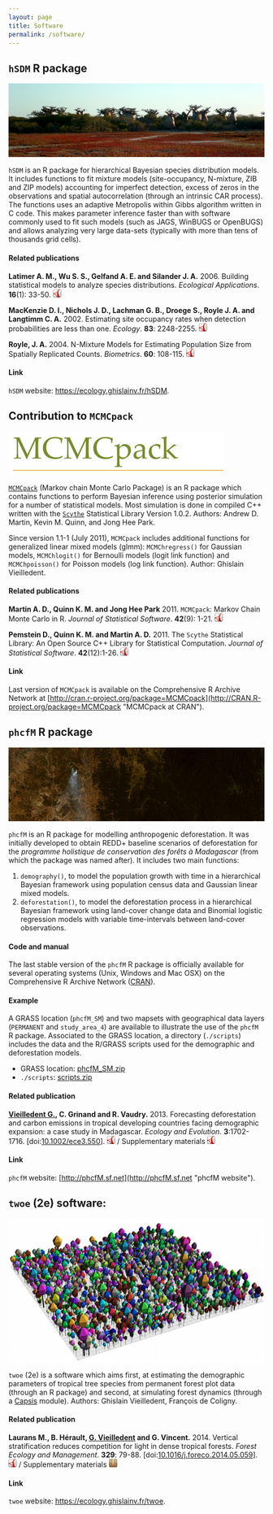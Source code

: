 ```yaml
---
layout: page
title: Software
permalink: /software/
---
```


## `hSDM` R package

<div id="img_software">
  <img src="/images/software/Agrandidieri.jpg" alt="Adansonia grandidieri"/>
</div>

`hSDM` is an R package for hierarchical Bayesian species distribution models. It includes functions to fit mixture models (site-occupancy, N-mixture, ZIB and ZIP models) accounting for imperfect detection, excess of zeros in the observations and spatial autocorrelation (through an intrinsic CAR process). The functions uses an adaptive Metropolis within Gibbs algorithm written in C code. This makes parameter inference faster than with software commonly used to fit such models (such as JAGS, WinBUGS or OpenBUGS) and allows analyzing very large data-sets (typically with more than tens of thousands grid cells).

#### Related publications

**Latimer A. M., Wu S. S., Gelfand A. E. and Silander J. A.** 2006\. Building statistical models to analyze species distributions. _Ecological Applications_. **16**(1): 33-50\. [![manuscript in pdf](/images/logos/logo-pdf.png "manuscript in pdf")](/publications/biblio/Latimer2006-EcologicalApplications.pdf)

**MacKenzie D. I., Nichols J. D., Lachman G. B., Droege S., Royle J. A. and Langtimm C. A.** 2002\. Estimating site occupancy rates when detection probabilities are less than one. _Ecology_. **83**: 2248-2255\. [![manuscript in pdf](/images/logos/logo-pdf.png "manuscript in pdf")](/publications/biblio/MacKenzie2002-Ecology.pdf)

**Royle, J. A.** 2004\. N-Mixture Models for Estimating Population Size from Spatially Replicated Counts. _Biometrics_. **60**: 108-115\. [![manuscript in pdf](/images/logos/logo-pdf.png "manuscript in pdf")](/publications/biblio/Royle2004-Biometrics.pdf)

#### Link

`hSDM` website: <https://ecology.ghislainv.fr/hSDM>.

## Contribution to `MCMCpack`

![MCMCpack](/images/software/MCMCpack.jpg)

[`MCMCpack`](http://mcmcpack.wustl.edu/ "MCMCpack at wustl") (Markov chain Monte Carlo Package) is an R package which contains functions to perform Bayesian inference using posterior simulation for a number of statistical models. Most simulation is done in compiled C++ written with the [`Scythe`](http://scythe.wustl.edu/) Statistical Library Version 1.0.2. Authors: Andrew D. Martin, Kevin M. Quinn, and Jong Hee Park.

Since version 1.1-1 (July 2011), `MCMCpack` includes additional functions for generalized linear mixed models (glmm): `MCMChregress()` for Gaussian models, `MCMChlogit()` for Bernoulli models (logit link function) and `MCMChpoisson()` for Poisson models (log link function). Author: Ghislain Vieilledent. 

#### Related publications

**Martin A. D., Quinn K. M. and Jong Hee Park** 2011. `MCMCpack`: Markov Chain Monte Carlo in R. _Journal of Statistical Software_. **42**(9): 1-21. [![manuscript in pdf](/images/logos/logo-pdf.png "manuscript in pdf")](/publications/biblio/Martin2011-JSS.pdf) 

**Pemstein D., Quinn K. M. and Martin A. D.** 2011\. The `Scythe` Statistical Library: An Open Source C++ Library for Statistical Computation. _Journal of Statistical Software_. **42**(12):1-26. [![manuscript in pdf](/images/logos/logo-pdf.png "manuscript in pdf")](/publications/biblio/Pemstein2011-JSS.pdf)

#### Link

Last version of `MCMCpack` is available on the Comprehensive R Archive Network at [http://cran.r-project.org/package=MCMCpack](http://CRAN.R-project.org/package=MCMCpack "MCMCpack at CRAN").

## `phcfM` R package

<div id="img_software">
  <img src="/images/software/deforestation.jpg" alt="deforestation"/>
</div>

`phcfM` is an R package for modelling anthropogenic deforestation. It was initially developed to obtain REDD+ baseline scenarios of deforestation for the _programme holistique de conservation des forêts à Madagascar_ (from which the package was named after). It includes two main functions:

1. `demography()`, to model the population growth with time in a hierarchical Bayesian framework using population census data and Gaussian linear mixed models.
2. `deforestation()`, to model the deforestation process in a hierarchical Bayesian framework using land-cover change data and Binomial logistic regression models with variable time-intervals between land-cover observations.

#### Code and manual

The last stable version of the `phcfM` R package is officially available for several operating systems (Unix, Windows and Mac OSX) on the Comprehensive R Archive Network ([CRAN](http://cran.r-project.org/web/packages/phcfM/index.html)).

#### Example

A GRASS location (`phcfM_SM`) and two mapsets with geographical data layers (`PERMANENT` and `study_area_4`) are available to illustrate the use of the `phcfM` R package. Associated to the GRASS location, a directory (`./scripts`) includes the data and the R/GRASS scripts used for the demographic and deforestation models.

- GRASS location: [phcfM_SM.zip](http://sourceforge.net/projects/phcfm/files/phcfM_SM.zip/download)
- `./scripts`: [scripts.zip](http://sourceforge.net/projects/phcfm/files/scripts.zip/download)

#### Related publication

**<span style="text-decoration: underline;">Vieilledent G.</span>, C. Grinand and R. Vaudry.** 2013. Forecasting deforestation and carbon emissions in tropical developing countries facing demographic expansion: a case study in Madagascar. _Ecology and Evolution_. **3**:1702-1716.
\[doi:[10.1002/ece3.550](http://dx.doi.org/10.1002/ece3.550)\].
[![manuscript in pdf](/images/logos/logo-pdf.png "manuscript in pdf")](http://onlinelibrary.wiley.com/doi/10.1002/ece3.550/pdf) /
Supplementary materials [![supplements](/images/logos/logo-pdf.png "supplements")](http://onlinelibrary.wiley.com/store/10.1002/ece3.550/asset/supinfo/ece3550-sup-0001-AppendixS1-S8.pdf?v=1&s=60392770526cfbe1f23b0aa1cc92f3b0e922e267)

#### Link

`phcfM` website: [http://phcfM.sf.net](http://phcfM.sf.net "phcfM website").

## `twoe` (2e) software:

![twoe](/images/software/twoe.png)

`twoe` (2e) is a software which aims first, at estimating the demographic parameters of tropical tree species from permanent forest plot data (through an R package) and second, at simulating forest dynamics (through a [Capsis](http://capsis.cirad.fr/) module). Authors: Ghislain Vieilledent, François de Coligny.

#### Related publication

**Laurans M., B. Hérault, <span style="text-decoration: underline;">G. Vieilledent</span> and G. Vincent.** 2014. Vertical stratification reduces competition for light in dense tropical forests. _Forest Ecology and Management_. **329**: 79-88.
\[doi:[10.1016/j.foreco.2014.05.059](http://dx.doi.org/10.1016/j.foreco.2014.05.059)\].
[![manuscript in pdf](/images/logos/logo-pdf.png "manuscript in pdf")](/publications/Laurans2014-FEM.pdf) /
Supplementary materials [![supplements](/images/logos/logo-zip.png "supplements")](/publications/Laurans2014-FEM-SM.zip)

#### Link

`twoe` website: <https://ecology.ghislainv.fr/twoe>.